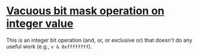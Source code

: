 # [Vacuous bit mask operation on integer value](https://spotbugs.readthedocs.io/en/latest/bugDescriptions.html#INT_VACUOUS_BIT_OPERATION)

 This is an integer bit operation (and, or, or exclusive or) that doesn't do any useful work
(e.g., `v & 0xffffffff`).